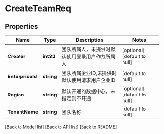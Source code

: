 # CreateTeamReq

## Properties
Name | Type | Description | Notes
------------ | ------------- | ------------- | -------------
**Creater** | **int32** | 团队所属人，未提供时默认使用登录用户作为所属人 | [optional] [default to null]
**EnterpriseId** | **string** | 团队所属企业ID,未提供时默认使用请求用户企业ID | [default to null]
**Region** | **string** | 默认开通的数据中心，未指定则不开通 | [optional] [default to null]
**TenantName** | **string** | 团队名称 | [default to null]

[[Back to Model list]](../README.md#documentation-for-models) [[Back to API list]](../README.md#documentation-for-api-endpoints) [[Back to README]](../README.md)


